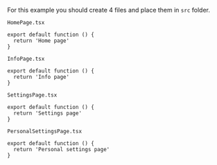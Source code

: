 For this example you should create 4 files and place them in `src` folder.

`HomePage.tsx`

```tsx
export default function () {
  return 'Home page'
}
```

`InfoPage.tsx`

```tsx
export default function () {
  return 'Info page'
}
```

`SettingsPage.tsx`

```tsx
export default function () {
  return 'Settings page'
}
```

`PersonalSettingsPage.tsx`

```tsx
export default function () {
  return 'Personal settings page'
}
```
